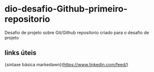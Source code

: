 # dio-desafio-Github-primeiro-repositorio
Desafio de projeto sobre Git/Github
repositorio criado para o desafio de projeto

## links úteis
{sintaxe básica markedawn}(https://www.linkedin.com/feed/)
